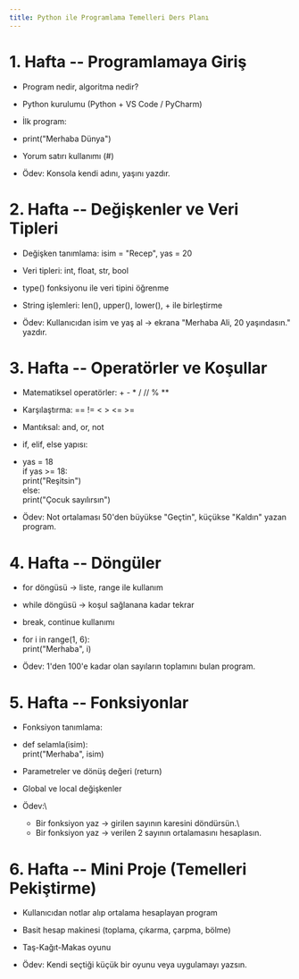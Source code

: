 ```yaml
---
title: Python ile Programlama Temelleri Ders Planı
---
```


# 1. Hafta -- Programlamaya Giriş

-   Program nedir, algoritma nedir?

-   Python kurulumu (Python + VS Code / PyCharm)

-   İlk program:

-   print(\"Merhaba Dünya\")

-   Yorum satırı kullanımı (#)

-   Ödev: Konsola kendi adını, yaşını yazdır.

# 2. Hafta -- Değişkenler ve Veri Tipleri

-   Değişken tanımlama: isim = \"Recep\", yas = 20

-   Veri tipleri: int, float, str, bool

-   type() fonksiyonu ile veri tipini öğrenme

-   String işlemleri: len(), upper(), lower(), + ile birleştirme

-   Ödev: Kullanıcıdan isim ve yaş al → ekrana "Merhaba Ali, 20
    yaşındasın." yazdır.

# 3. Hafta -- Operatörler ve Koşullar

-   Matematiksel operatörler: + - \* / // % \*\*

-   Karşılaştırma: == != \< \> \<= \>=

-   Mantıksal: and, or, not

-   if, elif, else yapısı:

-   yas = 18\
    if yas \>= 18:\
    print(\"Reşitsin\")\
    else:\
    print(\"Çocuk sayılırsın\")

-   Ödev: Not ortalaması 50'den büyükse "Geçtin", küçükse "Kaldın" yazan
    program.

# 4. Hafta -- Döngüler

-   for döngüsü → liste, range ile kullanım

-   while döngüsü → koşul sağlanana kadar tekrar

-   break, continue kullanımı

-   for i in range(1, 6):\
    print(\"Merhaba\", i)

-   Ödev: 1'den 100'e kadar olan sayıların toplamını bulan program.

# 5. Hafta -- Fonksiyonlar

-   Fonksiyon tanımlama:

-   def selamla(isim):\
    print(\"Merhaba\", isim)

-   Parametreler ve dönüş değeri (return)

-   Global ve local değişkenler

-   Ödev:\
    - Bir fonksiyon yaz → girilen sayının karesini döndürsün.\
    - Bir fonksiyon yaz → verilen 2 sayının ortalamasını hesaplasın.

# 6. Hafta -- Mini Proje (Temelleri Pekiştirme)

-   Kullanıcıdan notlar alıp ortalama hesaplayan program

-   Basit hesap makinesi (toplama, çıkarma, çarpma, bölme)

-   Taş-Kağıt-Makas oyunu

-   Ödev: Kendi seçtiği küçük bir oyunu veya uygulamayı yazsın.
